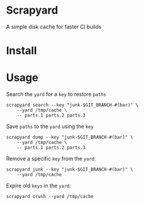 # Scrapyard

A simple disk cache for faster CI builds

# Install

# Usage

Search the `yard` for a `key` to restore `paths`

```
scrapyard search --key "junk-$GIT_BRANCH-#(bar)" \
    --yard /tmp/cache \
    -- parts.1 parts.2 parts.3
```

Save `paths` to the `yard` using the `key`

```
scrapyard dump --key "junk-$GIT_BRANCH-#(bar)" \
    --yard /tmp/cache \
    -- parts.1 parts.2 parts.3
```

Remove a specific `key` from the `yard`:

```
scrapyard junk --key "junk-$GIT_BRANCH-#(bar)" \
    --yard /tmp/cache
```

Expire old `keys` in the `yard`:

```
scrapyard crush --yard /tmp/cache
```

